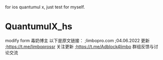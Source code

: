 for ios quantumul x, just test for myself.
# QuantumulX_hs
modify form 毒奶博主
以下是原文链接：
;limbopro.com
;04.06.2022 更新   
;https://t.me/limboprossr 关注更新
;https://t.me/Adblock4limbo 群组反馈与讨论交流

